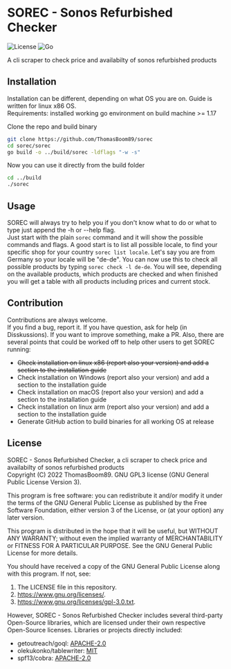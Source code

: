 # SOREC - Sonos Refurbished Checker

![License](https://img.shields.io/badge/license-GPL3-green?style=plastic)
![Go](https://img.shields.io/github/go-mod/go-version/thomasboom89/sorec/main)

A cli scraper to check price and availabilty of sonos refurbished products

## Installation

Installation can be different, depending on what OS you are on. Guide is written for linux x86 OS.
\
Requirements: installed working go environment on build machine >= 1.17

Clone the repo and build binary

```zsh
git clone https://github.com/ThomasBoom89/sorec
cd sorec/sorec
go build -o ../build/sorec -ldflags "-w -s"
```

Now you can use it directly from the build folder

```zsh
cd ../build
./sorec
```

## Usage

SOREC will always try to help you if you don't know what to do or what to type just append the -h or --help flag.
\
Just start with the plain ```sorec``` command and it will show the possible commands and flags. A good start is to list
all possible locale, to find your specific shop for your country
```sorec list locale```. Let's say you are from Germany so your locale will be "de-de". You can now use this to check
all possible products by typing ```sorec check -l de-de```. You will see, depending on the available products, which
products are checked and when finished you will get a table with all products including prices and current stock.

## Contribution

Contributions are always welcome.
\
If you find a bug, report it. If you have question, ask for help (in Disskussions). If you want to improve something,
make a PR. Also, there are several points that could be worked off to help other users to get SOREC running:

- ~~Check installation on linux x86 (report also your version) and add a section to the installation guide~~
- Check installation on Windows (report also your version) and add a section to the installation guide
- Check installation on macOS (report also your version) and add a section to the installation guide
- Check installation on linux arm (report also your version) and add a section to the installation guide
- Generate GitHub action to build binaries for all working OS at release

## License

SOREC - Sonos Refurbished Checker, a cli scraper to check price and availabilty of sonos refurbished products\
Copyright (C) 2022 ThomasBoom89. GNU GPL3 license (GNU General Public License Version 3).

This program is free software: you can redistribute it and/or modify it under the terms of the GNU General Public
License as published by the Free Software Foundation, either version 3 of the License, or (at your option)
any later version.

This program is distributed in the hope that it will be useful, but WITHOUT ANY WARRANTY; without even the implied
warranty of MERCHANTABILITY or FITNESS FOR A PARTICULAR PURPOSE. See the GNU General Public License for more details.

You should have received a copy of the GNU General Public License along with this program. If not, see:

1. The LICENSE file in this repository.
2. https://www.gnu.org/licenses/.
3. https://www.gnu.org/licenses/gpl-3.0.txt.

However, SOREC - Sonos Refurbished Checker includes several third-party Open-Source libraries, which are licensed under
their own respective Open-Source licenses. Libraries or projects directly included:

- getoutreach/goql: [APACHE-2.0](https://github.com/getoutreach/goql/blob/main/LICENSE)
- olekukonko/tablewriter: [MIT](https://github.com/olekukonko/tablewriter/blob/master/LICENSE.md)
- spf13/cobra: [APACHE-2.0](https://github.com/spf13/cobra/blob/master/LICENSE.txt)
